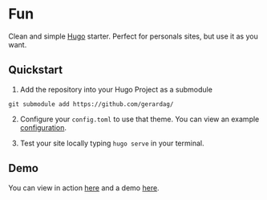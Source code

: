 # Fun

Clean and simple [Hugo](https://gohugo.io) starter. Perfect for personals sites, but use it as you want.

## Quickstart

1. Add the repository into your Hugo Project as a submodule

```
git submodule add https://github.com/gerardag/
```

2. Configure your `config.toml` to use that theme. You can view an example [configuration](https://github.com/gerardag/hugo-fun/wiki/configurations).

3. Test your site locally typing `hugo serve` in your terminal.



## Demo

You can view in action [here](https://gerard.fun) and a demo [here](https://foo.com).

